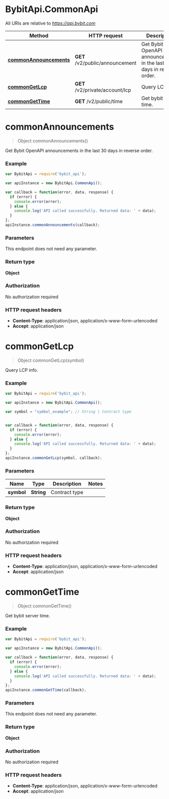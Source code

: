 # BybitApi.CommonApi

All URIs are relative to *https://api.bybit.com*

Method | HTTP request | Description
------------- | ------------- | -------------
[**commonAnnouncements**](CommonApi.md#commonAnnouncements) | **GET** /v2/public/announcement | Get Bybit OpenAPI announcements in the last 30 days in reverse order.
[**commonGetLcp**](CommonApi.md#commonGetLcp) | **GET** /v2/private/account/lcp | Query LCP info.
[**commonGetTime**](CommonApi.md#commonGetTime) | **GET** /v2/public/time | Get bybit server time.


<a name="commonAnnouncements"></a>
# **commonAnnouncements**
> Object commonAnnouncements()

Get Bybit OpenAPI announcements in the last 30 days in reverse order.

### Example
```javascript
var BybitApi = require('bybit_api');

var apiInstance = new BybitApi.CommonApi();

var callback = function(error, data, response) {
  if (error) {
    console.error(error);
  } else {
    console.log('API called successfully. Returned data: ' + data);
  }
};
apiInstance.commonAnnouncements(callback);
```

### Parameters
This endpoint does not need any parameter.

### Return type

**Object**

### Authorization

No authorization required

### HTTP request headers

 - **Content-Type**: application/json, application/x-www-form-urlencoded
 - **Accept**: application/json

<a name="commonGetLcp"></a>
# **commonGetLcp**
> Object commonGetLcp(symbol)

Query LCP info.

### Example
```javascript
var BybitApi = require('bybit_api');

var apiInstance = new BybitApi.CommonApi();

var symbol = "symbol_example"; // String | Contract type


var callback = function(error, data, response) {
  if (error) {
    console.error(error);
  } else {
    console.log('API called successfully. Returned data: ' + data);
  }
};
apiInstance.commonGetLcp(symbol, callback);
```

### Parameters

Name | Type | Description  | Notes
------------- | ------------- | ------------- | -------------
 **symbol** | **String**| Contract type | 

### Return type

**Object**

### Authorization

No authorization required

### HTTP request headers

 - **Content-Type**: application/json, application/x-www-form-urlencoded
 - **Accept**: application/json

<a name="commonGetTime"></a>
# **commonGetTime**
> Object commonGetTime()

Get bybit server time.

### Example
```javascript
var BybitApi = require('bybit_api');

var apiInstance = new BybitApi.CommonApi();

var callback = function(error, data, response) {
  if (error) {
    console.error(error);
  } else {
    console.log('API called successfully. Returned data: ' + data);
  }
};
apiInstance.commonGetTime(callback);
```

### Parameters
This endpoint does not need any parameter.

### Return type

**Object**

### Authorization

No authorization required

### HTTP request headers

 - **Content-Type**: application/json, application/x-www-form-urlencoded
 - **Accept**: application/json

